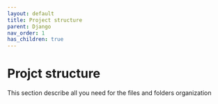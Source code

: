 ```yaml
---
layout: default
title: Project structure
parent: Django
nav_order: 1
has_children: true
---
```


# Projct structure

This section describe all you need for the files and folders organization
